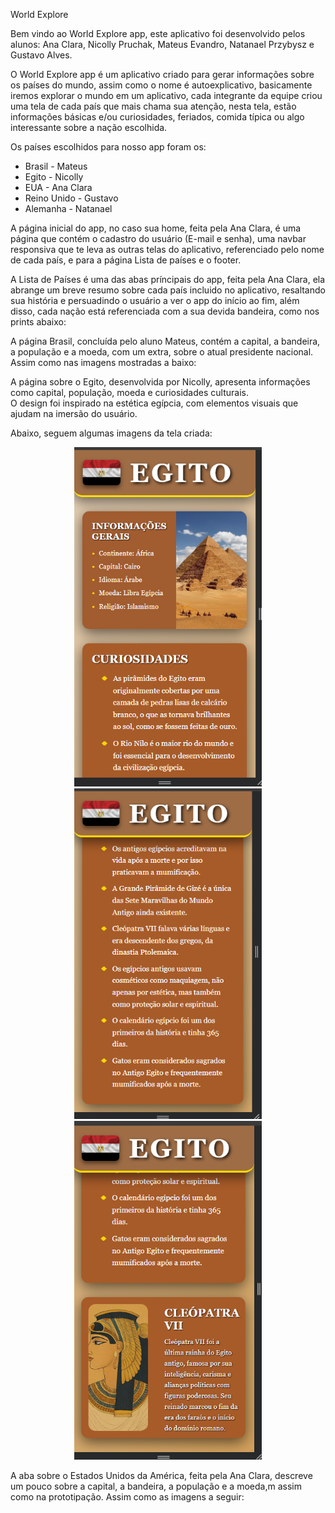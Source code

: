 World Explore 

Bem vindo ao World Explore app, este aplicativo foi desenvolvido pelos alunos: Ana Clara, Nicolly Pruchak, Mateus Evandro, Natanael Przybysz e Gustavo Alves.

O World Explore app é um aplicativo criado para gerar informações sobre os países do mundo, assim como o nome é autoexplicativo, basicamente iremos explorar o mundo em um aplicativo, cada integrante da equipe criou uma tela de cada país que mais chama sua atenção, nesta tela, estão informações básicas e/ou curiosidades, feriados, comida típica ou algo interessante sobre a nação escolhida.

Os países escolhidos para nosso app foram os:
- Brasil - Mateus
- Egito - Nicolly
- EUA - Ana Clara
- Reino Unido - Gustavo
- Alemanha - Natanael 

A página inicial do app, no caso sua home, feita pela Ana Clara, é uma página que contém o cadastro do usuário (E-mail e senha), uma navbar responsiva que te leva as outras telas do aplicativo, referenciado pelo nome de cada país, e para a página Lista de países e o footer.


A Lista de Países é uma das abas príncipais do app, feita pela Ana Clara,  ela abrange um breve resumo sobre cada país incluido no aplicativo, resaltando sua história e persuadindo o usuário a ver o app do início ao fim, além disso, cada nação está referenciada com a sua devida bandeira, como nos prints abaixo:


A página Brasil, concluída pelo aluno Mateus, contém a capital, a bandeira, a população e a moeda, com um extra, sobre o atual presidente nacional. Assim como nas imagens mostradas a baixo:

A página sobre o Egito, desenvolvida por Nicolly, apresenta informações como capital, população, moeda e curiosidades culturais.  
O design foi inspirado na estética egípcia, com elementos visuais que ajudam na imersão do usuário.  

Abaixo, seguem algumas imagens da tela criada:

<p align="center">
  <img src="modelo-de-repositorio/pages/NicollyEgito/assets/informacoes.png" alt="Informações do Egito" width="300" />
  <img src="modelo-de-repositorio/pages/NicollyEgito/assets/curiosidades.png" alt="Curiosidades do Egito" width="300" />
  <img src="modelo-de-repositorio/pages/NicollyEgito/assets/cleopatra.png" alt="Cleópatra" width="300" />
</p>



A aba sobre o Estados Unidos da América, feita pela Ana Clara, descreve um pouco sobre a capital, a bandeira, a população e a moeda,m assim como na prototipação. Assim como as imagens a seguir:



